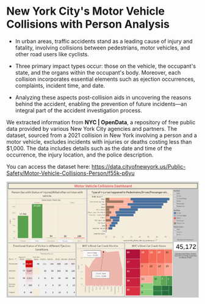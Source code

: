 <p align="center">
  <h1>New York City's Motor Vehicle Collisions with Person Analysis</h1>
</p>

- In urban areas, traffic accidents stand as a leading cause of injury and fatality, involving collisions between pedestrians, motor vehicles, and other road users like cyclists. 

- Three primary impact types occur: those on the vehicle, the occupant's state, and the organs within the occupant's body. Moreover, each collision incorporates essential elements such as ejection occurrences, complaints, incident time, and date. 

- Analyzing these aspects post-collision aids in uncovering the reasons behind the accident, enabling the prevention of future incidents—an integral part of the accident investigation process.

We extracted information from **NYC | OpenData**, a repository of free public data provided by various New York City agencies and partners. The dataset, sourced from a 2021 collision in New York involving a person and a motor vehicle, excludes incidents with injuries or deaths costing less than $1,000. The data includes details such as the date and time of the occurrence, the injury location, and the police description. 

You can access the dataset here: https://data.cityofnewyork.us/Public-Safety/Motor-Vehicle-Collisions-Person/f55k-p6yu

<p align="center">
  <img src="assest/NYC_vehcile_collisions.png" />
</p>

